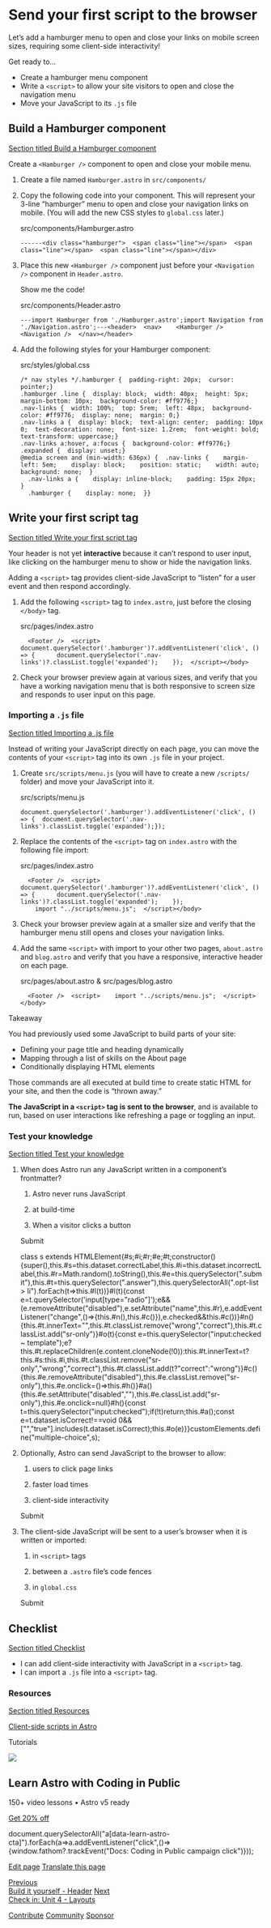 Send your first script to the browser
=====================================

Let’s add a hamburger menu to open and close your links on mobile screen sizes, requiring some client-side interactivity!

Get ready to…

*   Create a hamburger menu component
*   Write a `<script>` to allow your site visitors to open and close the navigation menu
*   Move your JavaScript to its `.js` file

Build a Hamburger component
---------------------------

[Section titled Build a Hamburger component](#build-a-hamburger-component)

Create a `<Hamburger />` component to open and close your mobile menu.

1.  Create a file named `Hamburger.astro` in `src/components/`
    
2.  Copy the following code into your component. This will represent your 3-line “hamburger” menu to open and close your navigation links on mobile. (You will add the new CSS styles to `global.css` later.)
    
    src/components/Hamburger.astro
    
        ------<div class="hamburger">  <span class="line"></span>  <span class="line"></span>  <span class="line"></span></div>
    
3.  Place this new `<Hamburger />` component just before your `<Navigation />` component in `Header.astro`.
    
    Show me the code!
    
    src/components/Header.astro
    
        ---import Hamburger from './Hamburger.astro';import Navigation from './Navigation.astro';---<header>  <nav>    <Hamburger />    <Navigation />  </nav></header>
    
4.  Add the following styles for your Hamburger component:
    
    src/styles/global.css
    
        /* nav styles */.hamburger {  padding-right: 20px;  cursor: pointer;}
        .hamburger .line {  display: block;  width: 40px;  height: 5px;  margin-bottom: 10px;  background-color: #ff9776;}
        .nav-links {  width: 100%;  top: 5rem;  left: 48px;  background-color: #ff9776;  display: none;  margin: 0;}
        .nav-links a {  display: block;  text-align: center;  padding: 10px 0;  text-decoration: none;  font-size: 1.2rem;  font-weight: bold;  text-transform: uppercase;}
        .nav-links a:hover, a:focus {  background-color: #ff9776;}
        .expanded {  display: unset;}
        @media screen and (min-width: 636px) {  .nav-links {    margin-left: 5em;    display: block;    position: static;    width: auto;    background: none;  }
          .nav-links a {    display: inline-block;    padding: 15px 20px;  }
          .hamburger {    display: none;  }}
    

Write your first script tag
---------------------------

[Section titled Write your first script tag](#write-your-first-script-tag)

Your header is not yet **interactive** because it can’t respond to user input, like clicking on the hamburger menu to show or hide the navigation links.

Adding a `<script>` tag provides client-side JavaScript to “listen” for a user event and then respond accordingly.

1.  Add the following `<script>` tag to `index.astro`, just before the closing `</body>` tag.
    
    src/pages/index.astro
    
          <Footer />  <script>    document.querySelector('.hamburger')?.addEventListener('click', () => {      document.querySelector('.nav-links')?.classList.toggle('expanded');    });  </script></body>
    
2.  Check your browser preview again at various sizes, and verify that you have a working navigation menu that is both responsive to screen size and responds to user input on this page.
    

### Importing a `.js` file

[Section titled Importing a .js file](#importing-a-js-file)

Instead of writing your JavaScript directly on each page, you can move the contents of your `<script>` tag into its own `.js` file in your project.

1.  Create `src/scripts/menu.js` (you will have to create a new `/scripts/` folder) and move your JavaScript into it.
    
    src/scripts/menu.js
    
        document.querySelector('.hamburger').addEventListener('click', () => {  document.querySelector('.nav-links').classList.toggle('expanded');});
    
2.  Replace the contents of the `<script>` tag on `index.astro` with the following file import:
    
    src/pages/index.astro
    
          <Footer />  <script>    document.querySelector('.hamburger')?.addEventListener('click', () => {      document.querySelector('.nav-links')?.classList.toggle('expanded');    });
            import "../scripts/menu.js";  </script></body>
    
3.  Check your browser preview again at a smaller size and verify that the hamburger menu still opens and closes your navigation links.
    
4.  Add the same `<script>` with import to your other two pages, `about.astro` and `blog.astro` and verify that you have a responsive, interactive header on each page.
    
    src/pages/about.astro & src/pages/blog.astro
    
          <Footer />  <script>    import "../scripts/menu.js";  </script></body>
    

Takeaway

You had previously used some JavaScript to build parts of your site:

*   Defining your page title and heading dynamically
*   Mapping through a list of skills on the About page
*   Conditionally displaying HTML elements

Those commands are all executed at build time to create static HTML for your site, and then the code is “thrown away.”

**The JavaScript in a `<script>` tag is sent to the browser**, and is available to run, based on user interactions like refreshing a page or toggling an input.

### Test your knowledge

[Section titled Test your knowledge](#test-your-knowledge)

1.  When does Astro run any JavaScript written in a component’s frontmatter?
    
    1.  Astro never runs JavaScript
        
    2.  at build-time
        
    3.  When a visitor clicks a button
        
    
    Submit
    
    class s extends HTMLElement{#s;#i;#r;#e;#t;constructor(){super(),this.#s=this.dataset.correctLabel,this.#i=this.dataset.incorrectLabel,this.#r=Math.random().toString(),this.#e=this.querySelector(".submit"),this.#t=this.querySelector(".answer"),this.querySelectorAll(".opt-list > li").forEach(t=>this.#l(t))}#l(t){const e=t.querySelector('input\[type="radio"\]');e&&(e.removeAttribute("disabled"),e.setAttribute("name",this.#r),e.addEventListener("change",()=>{this.#n(),this.#c()}),e.checked&&this.#c())}#n(){this.#t.innerText="",this.#t.classList.remove("wrong","correct"),this.#t.classList.add("sr-only")}#o(t){const e=this.querySelector("input:checked ~ template");e?this.#t.replaceChildren(e.content.cloneNode(!0)):this.#t.innerText=t?this.#s:this.#i,this.#t.classList.remove("sr-only","wrong","correct"),this.#t.classList.add(t?"correct":"wrong")}#c(){this.#e.removeAttribute("disabled"),this.#e.classList.remove("sr-only"),this.#e.onclick=()=>this.#h()}#a(){this.#e.setAttribute("disabled",""),this.#e.classList.add("sr-only"),this.#e.onclick=null}#h(){const t=this.querySelector("input:checked");if(!t)return;this.#a();const e=t.dataset.isCorrect!==void 0&&\["","true"\].includes(t.dataset.isCorrect);this.#o(e)}}customElements.define("multiple-choice",s);
2.  Optionally, Astro can send JavaScript to the browser to allow:
    
    1.  users to click page links
        
    2.  faster load times
        
    3.  client-side interactivity
        
    
    Submit
    
3.  The client-side JavaScript will be sent to a user’s browser when it is written or imported:
    
    1.  in `<script>` tags
        
    2.  between a `.astro` file’s code fences
        
    3.  in `global.css`
        
    
    Submit
    

Checklist
---------

[Section titled Checklist](#checklist)

 *    I can add client-side interactivity with JavaScript in a `<script>` tag.
*    I can import a `.js` file into a `<script>` tag.

### Resources

[Section titled Resources](#resources)

[Client-side scripts in Astro](/en/guides/client-side-scripts/)

Tutorials

![](/_astro/CodingInPublic.DpaYu7Qd_5sx41.webp)

Learn Astro with **Coding in Public**
-------------------------------------

150+ video lessons • Astro v5 ready

[Get 20% off](https://learnastro.dev?code=ASTRO_PROMO)

document.querySelectorAll("a\[data-learn-astro-cta\]").forEach(a=>a.addEventListener("click",()=>{window.fathom?.trackEvent("Docs: Coding in Public campaign click")}));

[Edit page](https://github.com/withastro/docs/edit/main/src/content/docs/en/tutorial/3-components/4.mdx) [Translate this page](https://contribute.docs.astro.build/guides/i18n/)

[Previous  
Build it yourself - Header](/en/tutorial/3-components/3/) [Next  
Check in: Unit 4 - Layouts](/en/tutorial/4-layouts/)

[Contribute](/en/contribute/) [Community](https://astro.build/chat) [Sponsor](https://opencollective.com/astrodotbuild)

